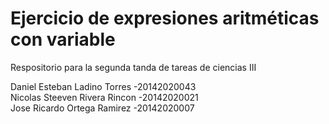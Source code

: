 # Ejercicio de expresiones aritméticas con variable
Respositorio para la segunda tanda de tareas de ciencias III

Daniel Esteban Ladino Torres -20142020043 <br />
Nicolas Steeven Rivera Rincon -20142020021 <br />
Jose Ricardo Ortega Ramirez -20142020007 <br />
